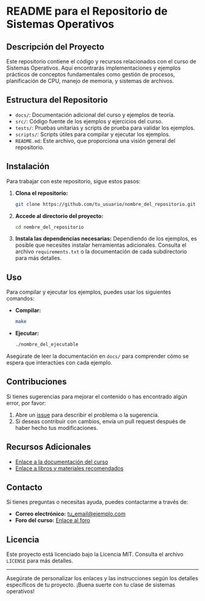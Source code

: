 # README para el Repositorio de Sistemas Operativos

## Descripción del Proyecto

Este repositorio contiene el código y recursos relacionados con el curso de Sistemas Operativos. Aquí encontrarás implementaciones y ejemplos prácticos de conceptos fundamentales como gestión de procesos, planificación de CPU, manejo de memoria, y sistemas de archivos.

## Estructura del Repositorio

- `docs/`: Documentación adicional del curso y ejemplos de teoría.
- `src/`: Código fuente de los ejemplos y ejercicios del curso.
- `tests/`: Pruebas unitarias y scripts de prueba para validar los ejemplos.
- `scripts/`: Scripts útiles para compilar y ejecutar los ejemplos.
- `README.md`: Este archivo, que proporciona una visión general del repositorio.

## Instalación

Para trabajar con este repositorio, sigue estos pasos:

1. **Clona el repositorio:**
    ```bash
    git clone https://github.com/tu_usuario/nombre_del_repositorio.git
    ```

2. **Accede al directorio del proyecto:**
    ```bash
    cd nombre_del_repositorio
    ```

3. **Instala las dependencias necesarias:**
    Dependiendo de los ejemplos, es posible que necesites instalar herramientas adicionales. Consulta el archivo `requirements.txt` o la documentación de cada subdirectorio para más detalles.

## Uso

Para compilar y ejecutar los ejemplos, puedes usar los siguientes comandos:

- **Compilar:**
    ```bash
    make
    ```

- **Ejecutar:**
    ```bash
    ./nombre_del_ejecutable
    ```

Asegúrate de leer la documentación en `docs/` para comprender cómo se espera que interactúes con cada ejemplo.

## Contribuciones

Si tienes sugerencias para mejorar el contenido o has encontrado algún error, por favor:

1. Abre un [issue](https://github.com/tu_usuario/nombre_del_repositorio/issues) para describir el problema o la sugerencia.
2. Si deseas contribuir con cambios, envía un pull request después de haber hecho tus modificaciones.

## Recursos Adicionales

- [Enlace a la documentación del curso](http://enlace-a-la-documentacion.com)
- [Enlace a libros y materiales recomendados](http://enlace-a-libros-recomendados.com)

## Contacto

Si tienes preguntas o necesitas ayuda, puedes contactarme a través de:

- **Correo electrónico:** tu_email@ejemplo.com
- **Foro del curso:** [Enlace al foro](http://enlace-al-foro.com)

## Licencia

Este proyecto está licenciado bajo la Licencia MIT. Consulta el archivo `LICENSE` para más detalles.

---

Asegúrate de personalizar los enlaces y las instrucciones según los detalles específicos de tu proyecto. ¡Buena suerte con tu clase de sistemas operativos!
